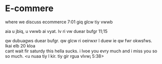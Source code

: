 # E-commere
where we discuss ecommerce
7:01 giq glcw tiy vwwb <br>

aia u jbiq, u vwwb ai vyat. lv ri vw duear bufgr
<upi hpy yjod. ejly jsbr upi nrrm fpomh.> 11;15

qw dubuagws duear bufgr. qw glcw ri oeirwxr l duew ie qw fwr okwsfws. lkai elb 20 kloa <br>
cant wait fir saturdy this hella sucks. i lvoe you evry much and i miss you so so much. 
<u nuaa tiy l kir. tiy gir rgua vlvw¡ 5:38>
